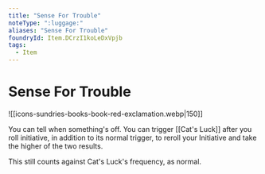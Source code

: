 ```yaml
---
title: "Sense For Trouble"
noteType: ":luggage:"
aliases: "Sense For Trouble"
foundryId: Item.DCrzI1koLeDxVpjb
tags:
  - Item
---
```


# Sense For Trouble
![[icons-sundries-books-book-red-exclamation.webp|150]]

You can tell when something's off. You can trigger [[Cat's Luck]] after you roll initiative, in addition to its normal trigger, to reroll your Initiative and take the higher of the two results.

This still counts against Cat's Luck's frequency, as normal.
